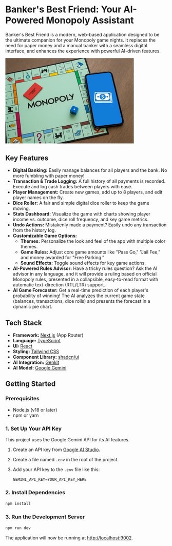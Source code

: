 # Banker's Best Friend: Your AI-Powered Monopoly Assistant

Banker's Best Friend is a modern, web-based application designed to be the ultimate companion for your Monopoly game nights. It replaces the need for paper money and a manual banker with a seamless digital interface, and enhances the experience with powerful AI-driven features.

<img src="/public/images/thumbnail.png" alt="drawing" width="400"/>

## Key Features

- **Digital Banking:** Easily manage balances for all players and the bank. No more fumbling with paper money!
- **Transaction & Trade Logging:** A full history of all payments is recorded. Execute and log cash trades between players with ease.
- **Player Management:** Create new games, add up to 8 players, and edit player names on the fly.
- **Dice Roller:** A fair and simple digital dice roller to keep the game moving.
- **Stats Dashboard:** Visualize the game with charts showing player income vs. outcome, dice roll frequency, and key game metrics.
- **Undo Actions:** Mistakenly made a payment? Easily undo any transaction from the history log.
- **Customizable Game Options:**
    - **Themes:** Personalize the look and feel of the app with multiple color themes.
    - **Game Rules:** Adjust core game amounts like "Pass Go," "Jail Fee," and money awarded for "Free Parking."
    - **Sound Effects:** Toggle sound effects for key game actions.
- **AI-Powered Rules Advisor:** Have a tricky rules question? Ask the AI advisor in any language, and it will provide a ruling based on official Monopoly rules, presented in a collapsible, easy-to-read format with automatic text-direction (RTL/LTR) support.
- **AI Game Forecaster:** Get a real-time prediction of each player's probability of winning! The AI analyzes the current game state (balances, transactions, dice rolls) and presents the forecast in a dynamic pie chart.

## Tech Stack

- **Framework:** [Next.js](https://nextjs.org/) (App Router)
- **Language:** [TypeScript](https://www.typescriptlang.org/)
- **UI:** [React](https://reactjs.org/)
- **Styling:** [Tailwind CSS](https://tailwindcss.com/)
- **Component Library:** [shadcn/ui](https://ui.shadcn.com/)
- **AI Integration:** [Genkit](https://firebase.google.com/docs/genkit)
- **AI Model:** [Google Gemini](https://ai.google.dev/)

## Getting Started

### Prerequisites

- Node.js (v18 or later)
- npm or yarn

### 1. Set Up Your API Key

This project uses the Google Gemini API for its AI features.

1.  Create an API key from [Google AI Studio](https://aistudio.google.com/app/apikey).
2.  Create a file named `.env` in the root of the project.
3.  Add your API key to the `.env` file like this:

    ```
    GEMINI_API_KEY=YOUR_API_KEY_HERE
    ```

### 2. Install Dependencies

```bash
npm install
```

### 3. Run the Development Server

```bash
npm run dev
```

The application will now be running at [http://localhost:9002](http://localhost:9002).
